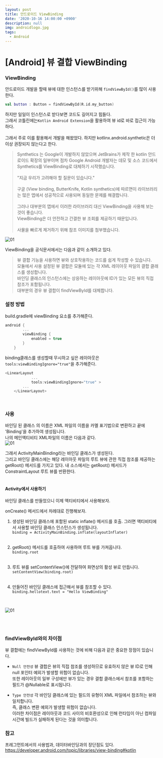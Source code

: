 ```yaml
---
layout: post
title: 안드로이드 ViewBinding
date: '2020-10-16 14:00:00 +0900'
description: null
img: androidlogo.jpg
tags:
  - Android
---
```


# [Android] 뷰 결합 ViewBinding


### ViewBinding  
 안드로이드 개발을 할때 뷰에 대한 인스턴스를 받기위해 `findViewById()`를 많이 사용한다.    
 
 ```kotlin
 val button : Button = findViewById(R.id.my_button)
 ```
하지만 일일이 인스턴스로 받다보면 코드도 길어지고 힘들다.  
그래서 코틀린에는`Kotlin Android Extension`을 활용하여 뷰 id로 바로 접근이 가능하다.  
<br/>
그래서 주로 이를 활용해서 개발을 해왔었다. 하지만 
kotlinx.android.synthetic은 더 이상 권장되지 않는다고 한다.  
>Synthetics 는 Google이 개발하지 않았으며 JetBrains가 제작 한 kotlin 안드로이드 확장의 일부이며 점차 Google Android 개발자는 데모 및 소스 코드에서 Synthetics를 ViewBinding로 대체하기 시작했습니다.  <br/><br/>
"지금 우리가 고려해야 할 질문이 있습니다."<br/><br/>
구글 (View binding, ButterKnife, Kotlin synthetics)에 따르면이 라이브러리는 많은 앱에서 성공적으로 사용되며 동일한 문제를 해결합니다.<br/><br/>
그러나 대부분의 앱에서 이러한 라이브러리 대신 ViewBinding을 사용해 보는 것이 좋습니다.  
ViewBinding은 더 안전하고 간결한 뷰 조회를 제공하기 때문입니다.<br/><br/>
사물을 빠르게 제거하기 위해 참조 이미지를 첨부했습니다.

![01]({{site.baseurl}}/assets/img/101605.png)  

ViewBinding을 공식문서에서는 다음과 같이 소개하고 있다.

> 뷰 결합 기능을 사용하면 뷰와 상호작용하는 코드를 쉽게 작성할 수 있습니다.   
모듈에서 사용 설정된 뷰 결합은 모듈에 있는 각 XML 레이아웃 파일의 결합 클래스를 생성합니다.  
바인딩 클래스의 인스턴스에는 상응하는 레이아웃에 ID가 있는 모든 뷰의 직접 참조가 포함됩니다.  
대부분의 경우 뷰 결합이 findViewById를 대체합니다.  

### 설정 방법

build.gradle에 viewBinding 요소를 추가해준다.
``` kotlin
android {
        ...
        viewBinding {
            enabled = true
        }
    }
```
binding클래스를 생성할때 무시하고 싶은 레이아웃은 `tools:viewBindingIgnore="true"`을 추가해준다.
``` kotlin
<LinearLayout
            ...
            tools:viewBindingIgnore="true" >
        ...
    </LinearLayout>
```
<br/>

### 사용

바인딩 된 클래스 의 이름은 XML 파일의 이름을 카멜 표기법으로 변환하고 끝에 'Binding'을 추가하여 생성됩니다.  
나의 메인액티비티 XML파일의 이름은 다음과 같다.  
![01]({{site.baseurl}}/assets/img/101702.PNG)  

그래서 ActivityMainBinding라는 바인딩 클래스가 생성된다.  
그리고 바인딩 클래스에는 해당 레이아웃 파일의 루트 뷰에 관한 직접 참조를 제공하는 getRoot() 메서드를 가지고 있다. 내 소스에서는 getRoot() 메서드가 ConstraintLayout 루트 뷰를 반환한다.
<br/>
<br/>

#### Activity에서 사용하기
바인딩 클래스를 만들었으니 이제 액티비티에서 사용해보자.  

onCreate() 메서드에서 차례대로 진행해보자.

1. 생성된 바인딩 클래스에 포함된 static inflate() 메서드를 호출. 그러면 액티비티에서 사용할 바인딩 클래스 인스턴스가 생성됩니다.  
    `binding = ActivityMainBinding.inflate(layoutInflater)`
 <br/><br/>

2. getRoot() 메서드를 호출하여 사용하여 루트 뷰를 가져옵니다.<br/>
    `binding.root`
 <br/><br/>

3. 루트 뷰를 setContentView()에 전달하여 화면상의 활성 뷰로 만듭니다.<br/>
    `setContentView(binding.root)`
 <br/><br/>

4. 만들어진 바인딩 클래스에 접근해서 뷰를 참조할 수 있다.<br/>
    `binding.hellotext.text = "Hello ViewBinding"`
<br/>    

![01]({{site.baseurl}}/assets/img/101701.PNG)

<br/><br/>
### findViewById와의 차이점

뷰 결합에는 findViewById를 사용하는 것에 비해 다음과 같은 중요한 장점이 있습니다.

* `Null 안전성` 뷰 결합은 뷰의 직접 참조를 생성하므로 유효하지 않은 뷰 ID로 인해 null 포인터 예외가 발생할 위험이 없습니다.   
 또한 레이아웃의 일부 구성에만 뷰가 있는 경우 결합 클래스에서 참조를 포함하는 필드가 @Nullable로 표시됩니다.  

* `Type 안전성` 각 바인딩 클래스에 있는 필드의 유형이 XML 파일에서 참조하는 뷰와 일치합니다.  
즉, 클래스 변환 예외가 발생할 위험이 없습니다.   
이러한 차이점은 레이아웃과 코드 사이의 비호환성으로 인해 런타임이 아닌 컴파일 시간에 빌드가 실패하게 된다는 것을 의미합니다.

### 참고
프레그먼트에서의 사용법과, 데이터바인딩과의 장단점도 있다.  
<a href="https://developer.android.com/topic/libraries/view-binding#kotlin" target="_blank">https://developer.android.com/topic/libraries/view-binding#kotlin</a>